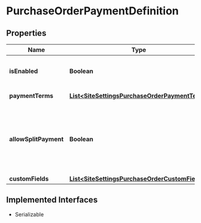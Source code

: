 

# PurchaseOrderPaymentDefinition


## Properties

| Name | Type | Description | Notes |
|------------ | ------------- | ------------- | -------------|
|**isEnabled** | **Boolean** | Is purchase order payment enabled |  [optional] |
|**paymentTerms** | [**List&lt;SiteSettingsPurchaseOrderPaymentTerm&gt;**](SiteSettingsPurchaseOrderPaymentTerm.md) | Allowed net terms |  [optional] |
|**allowSplitPayment** | **Boolean** | Indicates whether another payment can be used with the purchase order |  [optional] |
|**customFields** | [**List&lt;SiteSettingsPurchaseOrderCustomField&gt;**](SiteSettingsPurchaseOrderCustomField.md) |  |  [optional] |


## Implemented Interfaces

* Serializable


